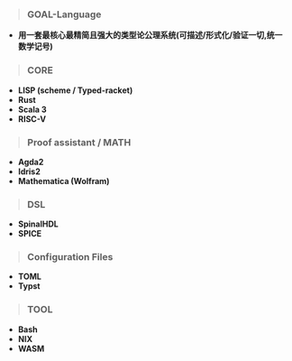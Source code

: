 > ### GOAL-Language
- **用一套最核心最精简且强大的类型论公理系统(可描述/形式化/验证一切,统一数学记号)**

> ### CORE
 - **LISP (scheme / Typed-racket)** 
 - **Rust**
 - **Scala 3**
 - **RISC-V**


> ### Proof assistant / MATH
- **Agda2**
- **Idris2**
- **Mathematica (Wolfram)**


> ### DSL
- **SpinalHDL**
- **SPICE**


> ### Configuration Files
- **TOML**
- **Typst**  

> ### TOOL
- **Bash**
- **NIX**
- **WASM**

